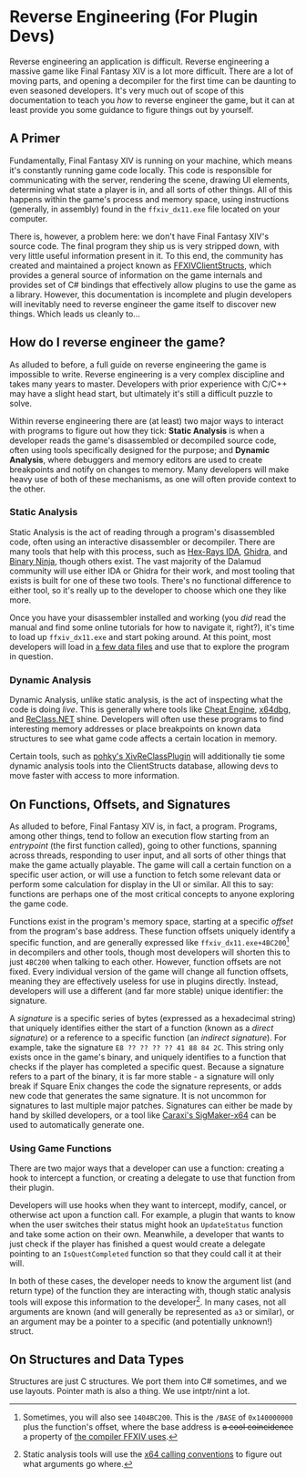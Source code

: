 # Reverse Engineering (For Plugin Devs)

Reverse engineering an application is difficult. Reverse engineering a massive game like Final Fantasy XIV is a lot
more difficult. There are a lot of moving parts, and opening a decompiler for the first time can be daunting to even
seasoned developers. It's very much out of scope of this documentation to teach you _how_ to reverse engineer the game,
but it can at least provide you some guidance to figure things out by yourself.

## A Primer

Fundamentally, Final Fantasy XIV is running on your machine, which means it's constantly running game code locally. 
This code is responsible for communicating with the server, rendering the scene, drawing UI elements, determining what
state a player is in, and all sorts of other things. All of this happens within the game's process and memory space,
using instructions (generally, in assembly) found in the `ffxiv_dx11.exe` file located on your computer.

There is, however, a problem here: we don't have Final Fantasy XIV's source code. The final program they ship us is very
stripped down, with very little useful information present in it. To this end, the community has created and maintained
a project known as [FFXIVClientStructs](https://github.com/aers/FFXIVClientStructs), which provides a general source of
information on the game internals and provides set of C# bindings that effectively allow plugins to use the game as a 
library. However, this documentation is incomplete and plugin developers will inevitably need to reverse engineer the 
game itself to discover new things. Which leads us cleanly to...

## How do I reverse engineer the game?

As alluded to before, a full guide on reverse engineering the game is impossible to write. Reverse engineering is a 
very complex discipline and takes many years to master. Developers with prior experience with C/C++ may have a slight 
head start, but ultimately it's still a difficult puzzle to solve.

Within reverse engineering there are (at least) two major ways to interact with programs to figure out how they tick: 
**Static Analysis** is when a developer reads the game's disassembled or decompiled source code, often using tools 
specifically designed for the purpose; and **Dynamic Analysis**, where debuggers and memory editors are used to create
breakpoints and notify on changes to memory. Many developers will make heavy use of both of these mechanisms, as one
will often provide context to the other.

### Static Analysis

Static Analysis is the act of reading through a program's disassembled code, often using an interactive disassembler or
decompiler. There are many tools that help with this process, such as [Hex-Rays IDA][ida], [Ghidra][ghidra], 
and [Binary Ninja][binja], though others exist. The vast majority of the Dalamud community will use either
IDA or Ghidra for their work, and most tooling that exists is built for one of these two tools. There's no functional
difference to either tool, so it's really up to the developer to choose which one they like more.

Once you have your disassembler installed and working (you *did* read the manual and find some online tutorials for how
to navigate it, right?), it's time to load up `ffxiv_dx11.exe` and start poking around. At this point, most developers
will load in [a few data files](https://github.com/aers/FFXIVClientStructs/tree/main/ida) and use that to explore the
program in question. 

[ida]: https://hex-rays.com/
[ghidra]: https://github.com/NationalSecurityAgency/ghidra
[binja]: https://binary.ninja/

### Dynamic Analysis

Dynamic Analysis, unlike static analysis, is the act of inspecting what the code is doing *live*. This is generally
where tools like [Cheat Engine][cheat-engine], [x64dbg][x64dbg], and [ReClass.NET][reclass-net] shine. Developers will 
often use these programs to find interesting memory addresses or place breakpoints on known data structures to see what 
game code affects a certain location in memory.

Certain tools, such as [pohky's XivReClassPlugin](https://github.com/pohky/XivReClassPlugin) will additionally tie some
dynamic analysis tools into the ClientStructs database, allowing devs to move faster with access to more information.

[cheat-engine]: https://www.cheatengine.org/
[x64dbg]: https://x64dbg.com/
[reclass-net]: https://github.com/ReClassNET/ReClass.NET

## On Functions, Offsets, and Signatures

As alluded to before, Final Fantasy XIV is, in fact, a program. Programs, among other things, tend to follow an 
execution flow starting from an *entrypoint* (the first function called), going to other functions, spanning across 
threads, responding to user input, and all sorts of other things that make the game actually playable. The game will
call a certain function on a specific user action, or will use a function to fetch some relevant data or perform some
calculation for display in the UI or similar. All this to say: functions are perhaps one of the most critical concepts
to anyone exploring the game code. 

Functions exist in the program's memory space, starting at a specific *offset* from the program's base address. These
function offsets uniquely identify a specific function, and are generally expressed like `ffxiv_dx11.exe+4BC200`[^1] in
decompilers and other tools, though most developers will shorten this to just `4BC200` when talking to each other. 
However, function offsets are not fixed. Every individual version of the game will change all function offsets, meaning
they are effectively useless for use in plugins directly. Instead, developers will use a different (and far more 
stable) unique identifier: the signature.

A *signature* is a specific series of bytes (expressed as a hexadecimal string) that uniquely identifies either the 
start of a function (known as a *direct signature*) or a reference to a specific function (an *indirect signature*). 
For example, take the signature `E8 ?? ?? ?? ?? 41 88 84 2C`. This string only exists once in the game's binary, and
uniquely identifies to a function that checks if the player has completed a specific quest. Because a signature refers
to a part of the binary, it is far more stable - a signature will only break if Square Enix changes the code the 
signature represents, or adds new code that generates the same signature. It is not uncommon for signatures to last
multiple major patches. Signatures can either be made by hand by skilled developers, or a tool like 
[Caraxi's SigMaker-x64](https://github.com/Caraxi/SigMaker-x64) can be used to automatically generate one.

### Using Game Functions

There are two major ways that a developer can use a function: creating a hook to intercept a function, or creating a 
delegate to use that function from their plugin.

Developers will use hooks when they want to intercept, modify, cancel, or otherwise act upon a function call. For 
example, a plugin that wants to know when the user switches their status might hook an `UpdateStatus` function and take
some action on their own. Meanwhile, a developer that wants to just check if the player has finished a quest would 
create a delegate pointing to an `IsQuestCompleted` function so that they could call it at their will. 

In both of these cases, the developer needs to know the argument list (and return type) of the function they are
interacting with, though static analysis tools will expose this information to the developer[^2]. In many cases, not 
all arguments are known (and will generally be represented as `a3` or similar), or an argument may be a pointer to a
specific (and potentially unknown!) struct.

## On Structures and Data Types

Structures are just C structures. We port them into C# sometimes, and we use layouts. Pointer math is also a thing. We
use intptr/nint a lot.

[^1]: Sometimes, you will also see `1404BC200`. This is the `/BASE` of `0x140000000` plus the function's offset, where
the base address is ~~a cool coincidence~~ a property of 
[the compiler FFXIV uses](https://learn.microsoft.com/en-us/cpp/build/reference/base-base-address?view=msvc-170).
[^2]: Static analysis tools will use the 
[x64 calling conventions](https://learn.microsoft.com/en-us/cpp/build/x64-calling-convention) to figure out what
arguments go where.
